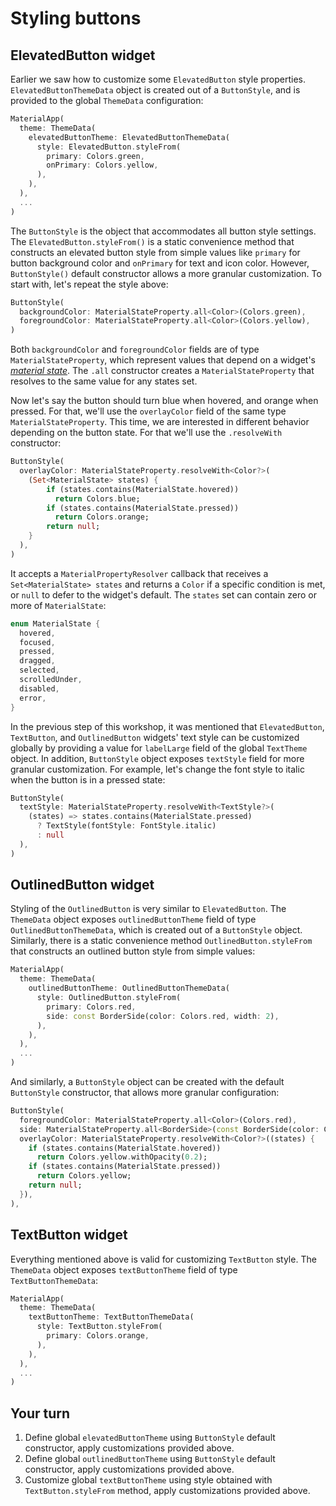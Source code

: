 # Styling buttons

## ElevatedButton widget

Earlier we saw how to customize some `ElevatedButton` style properties. `ElevatedButtonThemeData` object is created out of a `ButtonStyle`, and is provided to the global `ThemeData` configuration:

```dart
MaterialApp(
  theme: ThemeData(
    elevatedButtonTheme: ElevatedButtonThemeData(
      style: ElevatedButton.styleFrom(
        primary: Colors.green,
        onPrimary: Colors.yellow,
      ),
    ),
  ),
  ...
)
```

The `ButtonStyle` is the object that accommodates all button style settings. The `ElevatedButton.styleFrom()` is a static convenience method that constructs an elevated button style from simple values like `primary` for button background color and `onPrimary` for text and icon color. However, `ButtonStyle()` default constructor allows a more granular customization. To start with, let's repeat the style above:

```dart
ButtonStyle(
  backgroundColor: MaterialStateProperty.all<Color>(Colors.green),
  foregroundColor: MaterialStateProperty.all<Color>(Colors.yellow),
)
```

Both `backgroundColor` and `foregroundColor` fields are of type `MaterialStateProperty`, which represent values that depend on a widget's [*material state*](https://material.io/design/interaction/states.html). The `.all` constructor creates a `MaterialStateProperty` that resolves to the same value for any states set.

Now let's say the button should turn blue when hovered, and orange when pressed. For that, we'll use the `overlayColor` field of the same type `MaterialStateProperty`. This time, we are interested in different behavior depending on the button state. For that we'll use the `.resolveWith` constructor:

```dart
ButtonStyle(
  overlayColor: MaterialStateProperty.resolveWith<Color?>(
    (Set<MaterialState> states) {
        if (states.contains(MaterialState.hovered))
          return Colors.blue;
        if (states.contains(MaterialState.pressed))
          return Colors.orange;
        return null;
    }
  ),
)
```

It accepts a `MaterialPropertyResolver` callback that receives a `Set<MaterialState> states` and returns a `Color` if a specific condition is met, or `null` to defer to the widget's default. The `states` set can contain zero or more of `MaterialState`:

```dart
enum MaterialState {
  hovered,
  focused,
  pressed,
  dragged,
  selected,
  scrolledUnder,
  disabled,
  error,
}
```

In the previous step of this workshop, it was mentioned that `ElevatedButton`, `TextButton`, and `OutlinedButton` widgets' text style can be customized globally by providing a value for `labelLarge` field of the global `TextTheme` object. In addition, `ButtonStyle` object exposes `textStyle` field for more granular customization. For example, let's change the font style to italic when the button is in a pressed state:

```dart
ButtonStyle(
  textStyle: MaterialStateProperty.resolveWith<TextStyle?>(
    (states) => states.contains(MaterialState.pressed)
      ? TextStyle(fontStyle: FontStyle.italic)
      : null
  ),
)
```

## OutlinedButton widget

Styling of the `OutlinedButton` is very similar to `ElevatedButton`. The `ThemeData` object exposes `outlinedButtonTheme` field of type `OutlinedButtonThemeData`, which is created out of a `ButtonStyle` object. Similarly, there is a static convenience method `OutlinedButton.styleFrom` that constructs an outlined button style from simple values:

```dart
MaterialApp(
  theme: ThemeData(
    outlinedButtonTheme: OutlinedButtonThemeData(
      style: OutlinedButton.styleFrom(
        primary: Colors.red,
        side: const BorderSide(color: Colors.red, width: 2),
      ),
    ),
  ),
  ...
)
```

And similarly, a `ButtonStyle` object can be created with the default `ButtonStyle` constructor, that allows more granular configuration:

```dart
ButtonStyle(
  foregroundColor: MaterialStateProperty.all<Color>(Colors.red),
  side: MaterialStateProperty.all<BorderSide>(const BorderSide(color: Colors.red, width: 2)),
  overlayColor: MaterialStateProperty.resolveWith<Color?>((states) {
    if (states.contains(MaterialState.hovered)) 
      return Colors.yellow.withOpacity(0.2);
    if (states.contains(MaterialState.pressed)) 
      return Colors.yellow;
    return null;
  }),
),
```

## TextButton widget

Everything mentioned above is valid for customizing `TextButton` style. The `ThemeData` object exposes `textButtonTheme` field of type `TextButtonThemeData`:

```dart
MaterialApp(
  theme: ThemeData(
    textButtonTheme: TextButtonThemeData(
      style: TextButton.styleFrom(
        primary: Colors.orange,
      ),
    ),
  ),
  ...
)
```

## Your turn

1. Define global `elevatedButtonTheme` using `ButtonStyle` default constructor, apply customizations provided above.
2. Define global `outlinedButtonTheme` using `ButtonStyle` default constructor, apply customizations provided above.
3. Customize global `textButtonTheme` using style obtained with `TextButton.styleFrom` method, apply customizations provided above.
